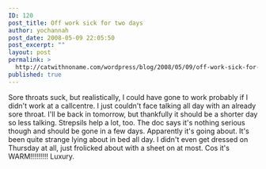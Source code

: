 ```yaml
---
ID: 120
post_title: Off work sick for two days
author: yochannah
post_date: 2008-05-09 22:05:50
post_excerpt: ""
layout: post
permalink: >
  http://catwithnoname.com/wordpress/blog/2008/05/09/off-work-sick-for-two-days/
published: true
---
```

Sore throats suck, but realistically, I could have gone to work probably if I didn't work at a callcentre. I just couldn't face talking all day with an already sore throat. I'll be back in tomorrow, but thankfully it should be a shorter day so less talking. Strepsils help a lot, too. The doc says it's nothing serious though and should be gone in a few days. Apparently it's going about. It's been quite strange lying about in bed all day. I didn't even get dressed on Thursday at all, just frolicked about with a sheet on at most. Cos it's WARM!!!!!!!!! Luxury.